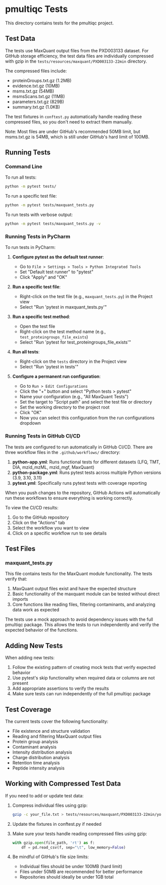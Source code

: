 # pmultiqc Tests

This directory contains tests for the pmultiqc project.

## Test Data

The tests use MaxQuant output files from the PXD003133 dataset. For GitHub storage efficiency, the test data files are individually compressed with gzip in the `tests/resources/maxquant/PXD003133-22min` directory.

The compressed files include:
- proteinGroups.txt.gz (1.2MB)
- evidence.txt.gz (10MB)
- msms.txt.gz (54MB)
- msmsScans.txt.gz (11MB)
- parameters.txt.gz (829B)
- summary.txt.gz (1.0KB)

The test fixtures in `conftest.py` automatically handle reading these compressed files, so you don't need to extract them manually.

Note: Most files are under GitHub's recommended 50MB limit, but msms.txt.gz is 54MB, which is still under GitHub's hard limit of 100MB.

## Running Tests

### Command Line

To run all tests:

```bash
python -m pytest tests/
```

To run a specific test file:

```bash
python -m pytest tests/maxquant_tests.py
```

To run tests with verbose output:

```bash
python -m pytest tests/maxquant_tests.py -v
```

### Running Tests in PyCharm

To run tests in PyCharm:

1. **Configure pytest as the default test runner**:
   - Go to `File > Settings > Tools > Python Integrated Tools`
   - Set "Default test runner" to "pytest"
   - Click "Apply" and "OK"

2. **Run a specific test file**:
   - Right-click on the test file (e.g., `maxquant_tests.py`) in the Project view
   - Select "Run 'pytest in maxquant_tests.py'"

3. **Run a specific test method**:
   - Open the test file
   - Right-click on the test method name (e.g., `test_proteingroups_file_exists`)
   - Select "Run 'pytest for test_proteingroups_file_exists'"

4. **Run all tests**:
   - Right-click on the `tests` directory in the Project view
   - Select "Run 'pytest in tests'"

5. **Configure a permanent run configuration**:
   - Go to `Run > Edit Configurations`
   - Click the "+" button and select "Python tests > pytest"
   - Name your configuration (e.g., "All MaxQuant Tests")
   - Set the target to "Script path" and select the test file or directory
   - Set the working directory to the project root
   - Click "OK"
   - Now you can select this configuration from the run configurations dropdown

### Running Tests in GitHub CI/CD

The tests are configured to run automatically in GitHub CI/CD. There are three workflow files in the `.github/workflows/` directory:

1. **python-app.yml**: Runs functional tests for different datasets (LFQ, TMT, DIA, mzid_mzML, mzid_mgf, MaxQuant)
2. **python-package.yml**: Runs pytest tests across multiple Python versions (3.9, 3.10, 3.11)
3. **pytest.yml**: Specifically runs pytest tests with coverage reporting

When you push changes to the repository, GitHub Actions will automatically run these workflows to ensure everything is working correctly.

To view the CI/CD results:
1. Go to the GitHub repository
2. Click on the "Actions" tab
3. Select the workflow you want to view
4. Click on a specific workflow run to see details

## Test Files

### maxquant_tests.py

This file contains tests for the MaxQuant module functionality. The tests verify that:

1. MaxQuant output files exist and have the expected structure
2. Basic functionality of the maxquant module can be tested without direct imports
3. Core functions like reading files, filtering contaminants, and analyzing data work as expected

The tests use a mock approach to avoid dependency issues with the full pmultiqc package. This allows the tests to run independently and verify the expected behavior of the functions.

## Adding New Tests

When adding new tests:

1. Follow the existing pattern of creating mock tests that verify expected behavior
2. Use pytest's skip functionality when required data or columns are not present
3. Add appropriate assertions to verify the results
4. Make sure tests can run independently of the full pmultiqc package

## Test Coverage

The current tests cover the following functionality:

- File existence and structure validation
- Reading and filtering MaxQuant output files
- Protein group analysis
- Contaminant analysis
- Intensity distribution analysis
- Charge distribution analysis
- Retention time analysis
- Peptide intensity analysis

## Working with Compressed Test Data

If you need to add or update test data:

1. Compress individual files using gzip:
   ```bash
   gzip -c your_file.txt > tests/resources/maxquant/PXD003133-22min/your_file.txt.gz
   ```

2. Update the fixtures in conftest.py if needed

3. Make sure your tests handle reading compressed files using gzip:
   ```python
   with gzip.open(file_path, 'rt') as f:
       df = pd.read_csv(f, sep="\t", low_memory=False)
   ```

4. Be mindful of GitHub's file size limits:
   - Individual files should be under 100MB (hard limit)
   - Files under 50MB are recommended for better performance
   - Repositories should ideally be under 1GB total